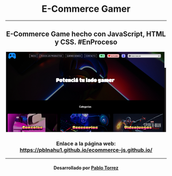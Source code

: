 <h1 align="center">E-Commerce Gamer</h1>
<hr>
<h2 align="center">E-Commerce Game hecho con JavaScript, HTML y CSS. #EnProceso</h2>
<div align="center">
    <img src="assets/img/muestrapage.png" style="width:500px; height: 250px">
</div>
<div align="center">
    <h3>Enlace a la página web: <a href="https://pblnahu1.github.io/ecommerce-js.github.io/">https://pblnahu1.github.io/ecommerce-js.github.io/</a></h3>
</div>
<hr>
<div align="center">
    <h4 align="center">Desarrollado por <a href="https://github.com/pblnahu1">Pablo Torrez</a></h4>
</div>
